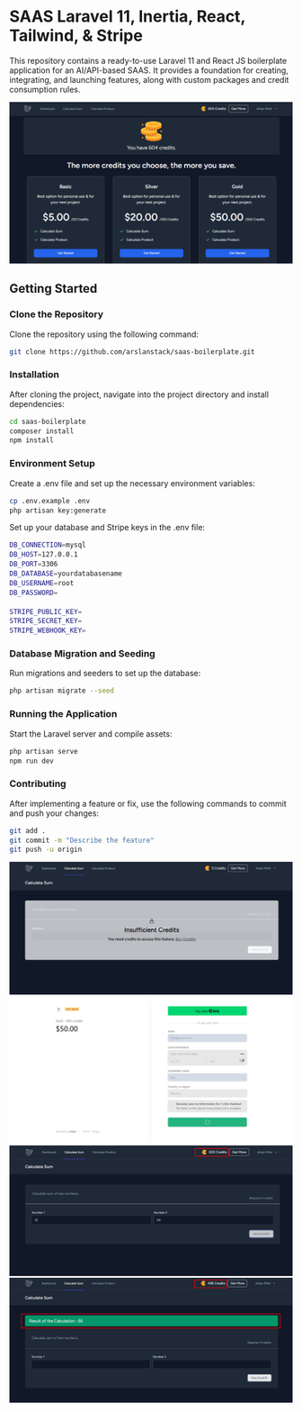 # SAAS Laravel 11, Inertia, React, Tailwind, & Stripe

This repository contains a ready-to-use Laravel 11 and React JS boilerplate application for an AI/API-based SAAS. It provides a foundation for creating, integrating, and launching features, along with custom packages and credit consumption rules.

<img src="/screenshots/1.png" alt="Project Banner">

## Getting Started

### Clone the Repository

Clone the repository using the following command:

```bash
git clone https://github.com/arslanstack/saas-boilerplate.git
```
### Installation

After cloning the project, navigate into the project directory and install dependencies:

```bash
cd saas-boilerplate
composer install
npm install
```

### Environment Setup

Create a .env file and set up the necessary environment variables:

```bash
cp .env.example .env
php artisan key:generate
```

Set up your database and Stripe keys in the .env file:

```bash
DB_CONNECTION=mysql
DB_HOST=127.0.0.1
DB_PORT=3306
DB_DATABASE=yourdatabasename
DB_USERNAME=root
DB_PASSWORD=

STRIPE_PUBLIC_KEY=
STRIPE_SECRET_KEY=
STRIPE_WEBHOOK_KEY=
```
### Database Migration and Seeding

Run migrations and seeders to set up the database:

```bash
php artisan migrate --seed
```

### Running the Application

Start the Laravel server and compile assets:

```bash
php artisan serve
npm run dev
```

### Contributing

After implementing a feature or fix, use the following commands to commit and push your changes:

```bash
git add .
git commit -m "Describe the feature"
git push -u origin
```

<img src="/screenshots/2.png" alt="Project Banner">
<img src="/screenshots/3.png" alt="Project Banner">
<img src="/screenshots/4.png" alt="Project Banner">
<img src="/screenshots/5.png" alt="Project Banner">